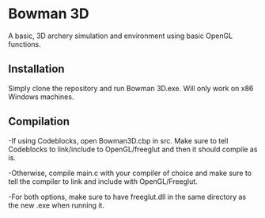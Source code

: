 # Bowman 3D
A basic, 3D archery simulation and environment using basic OpenGL functions. 
## Installation
  Simply clone the repository and run Bowman 3D.exe. Will only work on x86 Windows machines.
  
## Compilation
  -If using Codeblocks, open Bowman3D.cbp in src. Make sure to tell Codeblocks to link/include to OpenGL/freeglut and then it should compile as     is.
  
  -Otherwise, compile main.c with your compiler of choice and make sure to tell the compiler to link and include with OpenGL/Freeglut.
  
  -For both options, make sure to have freeglut.dll in the same directory as the new .exe when running it.
